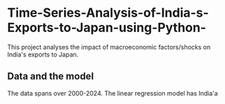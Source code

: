 # Time-Series-Analysis-of-India-s-Exports-to-Japan-using-Python-
This project analyses the impact of macroeconomic factors/shocks on India's exports to Japan.

## Data and the model
The data spans over 2000-2024. The linear regression model has India'a 
